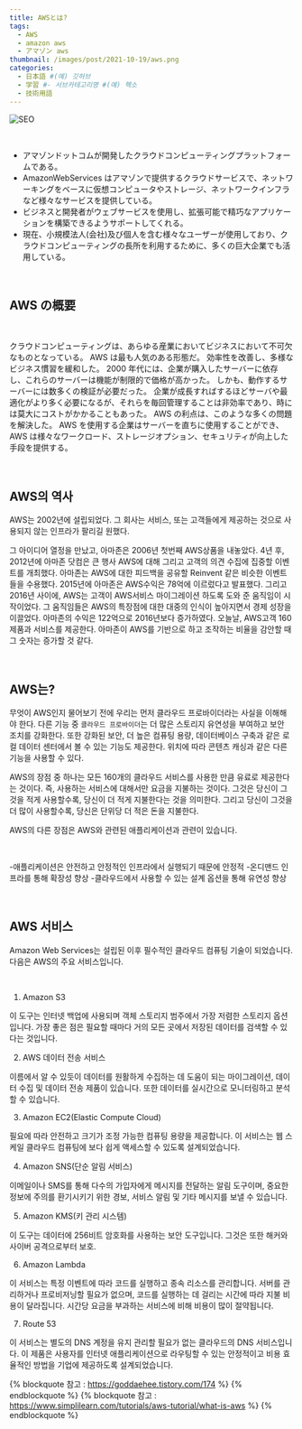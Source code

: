 ```yaml
---
title: AWSとは?
tags:
  - AWS
  - amazon aws
  - アマゾン aws
thumbnail: /images/post/2021-10-19/aws.png
categories:
  - 日本語 #(예) 깃허브
  - 学習 #- 서브카테고리명 #(예) 헥소
  - 技術用語
---
```


![SEO](/images/post/2021-10-19/aws.png)

<br>

- アマゾンドットコムが開発したクラウドコンピューティングプラットフォームである。
- AmazonWebServices はアマゾンで提供するクラウドサービスで、ネットワーキングをベースに仮想コンピュータやストレージ、ネットワークインフラなど様々なサービスを提供している。
- ビジネスと開発者がウェブサービスを使用し、拡張可能で精巧なアプリケーションを構築できるようサポートしてくれる。
- 現在、小規模法人(会社)及び個人を含む様々なユーザーが使用しており、クラウドコンピューティングの長所を利用するために、多くの巨大企業でも活用している。

<br>

## AWS の概要

<br>

クラウドコンピューティングは、あらゆる産業においてビジネスにおいて不可欠なものとなっている。 AWS は最も人気のある形態だ。 効率性を改善し、多様なビジネス慣習を緩和した。 2000 年代には、企業が購入したサーバーに依存し、これらのサーバーは機能が制限的で価格が高かった。 しかも、動作するサーバーには数多くの検証が必要だった。 企業が成長すればするほどサーバや最適化がより多く必要になるが、それらを毎回管理することは非効率であり、時には莫大にコストがかかることもあった。 AWS の利点は、このような多くの問題を解決した。 AWS を使用する企業はサーバーを直ちに使用することができ、AWS は様々なワークロード、ストレージオプション、セキュリティが向上した手段を提供する。

<br>

## AWS의 역사

AWS는 2002년에 설립되었다. 그 회사는 서비스, 또는 고객들에게 제공하는 것으로 사용되지 않는 인프라가 팔리길 원했다.

그 아이디어 열정을 만났고, 아마존은 2006년 첫번째 AWS상품을 내놓았다. 4년 후, 2012년에 아마존 닷컴은 큰 행사 AWS에 대해 그리고 고객의 의견 수집에 집중할 이벤트를 개최했다. 아마존는 AWS에 대한 피드백을 공유할 Reinvent 같은 비슷한 이벤트들을 수용했다.
2015년에 아마존은 AWS수익은 78억에 이르렀다고 발표했다. 그리고 2016년 사이에, AWS는 고객이 AWS서비스 마이그레이션 하도록 도와 준 움직임이 시작이었다. 그 움직임들은 AWS의 특장점에 대한 대중의 인식이 높아지면서 경제 성장을 이끌었다. 아마존의 수익은 122억으로 2016년보다 증가하였다. 오늘날, AWS고객 160제품과 서비스를 제공한다. 아마존이 AWS를 기반으로 하고 조작하는 비율을 감안할 때 그 숫자는 증가할 것 같다.

<br>

## AWS는?

무엇이 AWS인지 물어보기 전에 우리는 먼저 클라우드 프로바이더라는 사실을 이해해야 한다. 다른 기능 중 `클라우드 프로바이더`는 더 많은 스토리지 유연성을 부여하고 보안 조치를 강화한다. 또한 강화된 보안, 더 높은 컴퓨팅 용량, 데이터베이스 구축과 같은 로컬 데이터 센터에서 볼 수 있는 기능도 제공한다. 위치에 따라 콘텐츠 캐싱과 같은 다른 기능을 사용할 수 있다.

AWS의 장점 중 하나는 모든 160개의 클라우드 서비스를 사용한 만큼 유료로 제공한다는 것이다. 즉, 사용하는 서비스에 대해서만 요금을 지불하는 것이다. 그것은 당신이 그것을 적게 사용할수록, 당신이 더 적게 지불한다는 것을 의미한다. 그리고 당신이 그것을 더 많이 사용할수록, 당신은 단위당 더 적은 돈을 지불한다.

AWS의 다른 장점은 AWS와 관련된 애플리케이션과 관련이 있습니다.

<br>

-애플리케이션은 안전하고 안정적인 인프라에서 실행되기 때문에 안정적 -온디맨드 인프라를 통해 확장성 향상 -클라우드에서 사용할 수 있는 설계 옵션을 통해 유연성 향상

<br>

## AWS 서비스

Amazon Web Services는 설립된 이후 필수적인 클라우드 컴퓨팅 기술이 되었습니다. 다음은 AWS의 주요 서비스입니다.

<br>

1. Amazon S3

이 도구는 인터넷 백업에 사용되며 객체 스토리지 범주에서 가장 저렴한 스토리지 옵션입니다. 가장 좋은 점은 필요할 때마다 거의 모든 곳에서 저장된 데이터를 검색할 수 있다는 것입니다.

2. AWS 데이터 전송 서비스

이름에서 알 수 있듯이 데이터를 원활하게 수집하는 데 도움이 되는 마이그레이션, 데이터 수집 및 데이터 전송 제품이 있습니다. 또한 데이터를 실시간으로 모니터링하고 분석할 수 있습니다.

3. Amazon EC2(Elastic Compute Cloud)

필요에 따라 안전하고 크기가 조정 가능한 컴퓨팅 용량을 제공합니다. 이 서비스는 웹 스케일 클라우드 컴퓨팅에 보다 쉽게 액세스할 수 있도록 설계되었습니다.

4. Amazon SNS(단순 알림 서비스)

이메일이나 SMS를 통해 다수의 가입자에게 메시지를 전달하는 알림 도구이며, 중요한 정보에 주의를 환기시키기 위한 경보, 서비스 알림 및 기타 메시지를 보낼 수 있습니다.

5. Amazon KMS(키 관리 시스템)

이 도구는 데이터에 256비트 암호화를 사용하는 보안 도구입니다. 그것은 또한 해커와 사이버 공격으로부터 보호.

6. Amazon Lambda

이 서비스는 특정 이벤트에 따라 코드를 실행하고 종속 리소스를 관리합니다. 서버를 관리하거나 프로비저닝할 필요가 없으며, 코드를 실행하는 데 걸리는 시간에 따라 지불 비용이 달라집니다. 시간당 요금을 부과하는 서비스에 비해 비용이 많이 절약됩니다.

7. Route 53

이 서비스는 별도의 DNS 계정을 유지 관리할 필요가 없는 클라우드의 DNS 서비스입니다. 이 제품은 사용자를 인터넷 애플리케이션으로 라우팅할 수 있는 안정적이고 비용 효율적인 방법을 기업에 제공하도록 설계되었습니다.

{% blockquote 참고 : https://goddaehee.tistory.com/174 %}
{% endblockquote %}
{% blockquote 참고 : https://www.simplilearn.com/tutorials/aws-tutorial/what-is-aws %}
{% endblockquote %}
